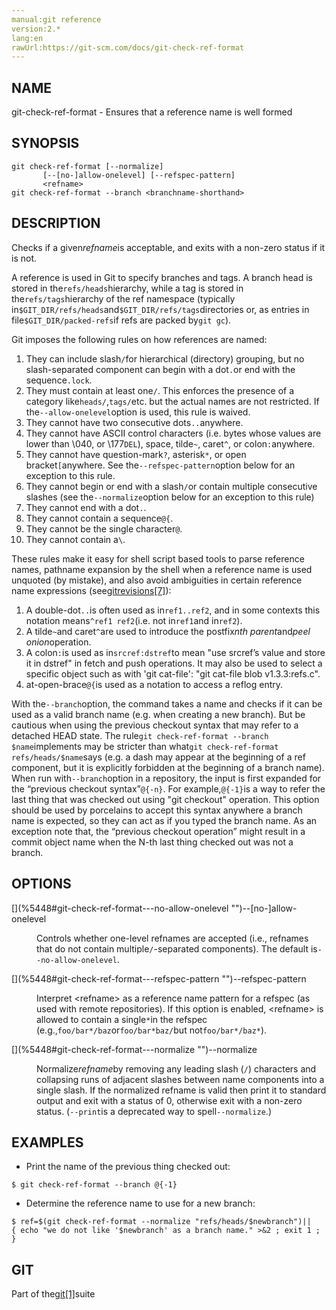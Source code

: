 ```yaml
---
manual:git reference
version:2.*
lang:en
rawUrl:https://git-scm.com/docs/git-check-ref-format
---
```



## [](%5448#_name "")NAME<a name="_name"></a>


git-check-ref-format - Ensures that a reference name is well formed





## [](%5448#_synopsis "")SYNOPSIS<a name="_synopsis"></a>

```
git check-ref-format [--normalize]
       [--[no-]allow-onelevel] [--refspec-pattern]
       <refname>
git check-ref-format --branch <branchname-shorthand>
```




## [](%5448#_description "")DESCRIPTION<a name="_description"></a>


Checks if a given<em>refname</em>is acceptable, and exits with a non-zero status if it is not.




A reference is used in Git to specify branches and tags. A branch head is stored in the`refs/heads`hierarchy, while a tag is stored in the`refs/tags`hierarchy of the ref namespace (typically in`$GIT_DIR/refs/heads`and`$GIT_DIR/refs/tags`directories or, as entries in file`$GIT_DIR/packed-refs`if refs are packed by`git gc`).




Git imposes the following rules on how references are named:



1. They can include slash`/`for hierarchical (directory) grouping, but no slash-separated component can begin with a dot`.`or end with the sequence`.lock`.
1. They must contain at least one`/`. This enforces the presence of a category like`heads/`,`tags/`etc. but the actual names are not restricted. If the`--allow-onelevel`option is used, this rule is waived.
1. They cannot have two consecutive dots`..`anywhere.
1. They cannot have ASCII control characters (i.e. bytes whose values are lower than \040, or \177`DEL`), space, tilde`~`, caret`^`, or colon`:`anywhere.
1. They cannot have question-mark`?`, asterisk`*`, or open bracket`[`anywhere. See the`--refspec-pattern`option below for an exception to this rule.
1. They cannot begin or end with a slash`/`or contain multiple consecutive slashes (see the`--normalize`option below for an exception to this rule)
1. They cannot end with a dot`.`.
1. They cannot contain a sequence`@{`.
1. They cannot be the single character`@`.
1. They cannot contain a`\`.



These rules make it easy for shell script based tools to parse reference names, pathname expansion by the shell when a reference name is used unquoted (by mistake), and also avoid ambiguities in certain reference name expressions (see[gitrevisions[7]](%2288    "")):



1. A double-dot`..`is often used as in`ref1..ref2`, and in some contexts this notation means`^ref1 ref2`(i.e. not in`ref1`and in`ref2`).
1. A tilde`~`and caret`^`are used to introduce the postfix<em>nth parent</em>and<em>peel onion</em>operation.
1. A colon`:`is used as in`srcref:dstref`to mean &quot;use srcref’s value and store it in dstref&quot; in fetch and push operations. It may also be used to select a specific object such as with &#39;git cat-file&#39;: &quot;git cat-file blob v1.3.3:refs.c&quot;.
1. at-open-brace`@{`is used as a notation to access a reflog entry.



With the`--branch`option, the command takes a name and checks if it can be used as a valid branch name (e.g. when creating a new branch). But be cautious when using the previous checkout syntax that may refer to a detached HEAD state. The rule`git check-ref-format --branch $name`implements may be stricter than what`git check-ref-format refs/heads/$name`says (e.g. a dash may appear at the beginning of a ref component, but it is explicitly forbidden at the beginning of a branch name). When run with`--branch`option in a repository, the input is first expanded for the “previous checkout syntax”`@{-n}`. For example,`@{-1}`is a way to refer the last thing that was checked out using &quot;git checkout&quot; operation. This option should be used by porcelains to accept this syntax anywhere a branch name is expected, so they can act as if you typed the branch name. As an exception note that, the “previous checkout operation” might result in a commit object name when the N-th last thing checked out was not a branch.





## [](%5448#_options "")OPTIONS<a name="_options"></a>
<dl><dt id='git-check-ref-format---no-allow-onelevel'>[](%5448#git-check-ref-format---no-allow-onelevel "")--[no-]allow-onelevel</dt><dd>

Controls whether one-level refnames are accepted (i.e., refnames that do not contain multiple`/`-separated components). The default is`--no-allow-onelevel`.

</dd><dt id='git-check-ref-format---refspec-pattern'>[](%5448#git-check-ref-format---refspec-pattern "")--refspec-pattern</dt><dd>

Interpret &lt;refname&gt; as a reference name pattern for a refspec (as used with remote repositories). If this option is enabled, &lt;refname&gt; is allowed to contain a single`*`in the refspec (e.g.,`foo/bar*/baz`or`foo/bar*baz/`but not`foo/bar*/baz*`).

</dd><dt id='git-check-ref-format---normalize'>[](%5448#git-check-ref-format---normalize "")--normalize</dt><dd>

Normalize<em>refname</em>by removing any leading slash (`/`) characters and collapsing runs of adjacent slashes between name components into a single slash. If the normalized refname is valid then print it to standard output and exit with a status of 0, otherwise exit with a non-zero status. (`--print`is a deprecated way to spell`--normalize`.)

</dd></dl>



## [](%5448#_examples "")EXAMPLES<a name="_examples"></a>

* Print the name of the previous thing checked out:


```
$ git check-ref-format --branch @{-1}
```
* Determine the reference name to use for a new branch:


```
$ ref=$(git check-ref-format --normalize "refs/heads/$newbranch")||
{ echo "we do not like '$newbranch' as a branch name." >&2 ; exit 1 ; }
```




## [](%5448#_git "")GIT<a name="_git"></a>


Part of the[git[1]](%2248    "")suite






